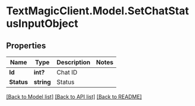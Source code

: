 # TextMagicClient.Model.SetChatStatusInputObject
## Properties

Name | Type | Description | Notes
------------ | ------------- | ------------- | -------------
**Id** | **int?** | Chat ID | 
**Status** | **string** | Status | 

[[Back to Model list]](../README.md#documentation-for-models) [[Back to API list]](../README.md#documentation-for-api-endpoints) [[Back to README]](../README.md)

